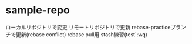 # sample-repo
ローカルリポジトリで変更
リモートリポジトリで更新
rebase-practiceブランチで更新(rebase conflict)
rebase pull用
stash練習(test`:wq)
